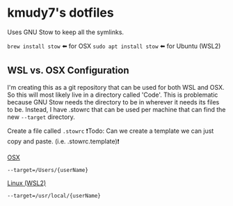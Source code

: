 # kmudy7's dotfiles

Uses GNU Stow to keep all the symlinks.

`brew install stow` ⬅️  for OSX
`sudo apt install stow` ⬅️  for Ubuntu (WSL2)

## WSL vs. OSX Configuration
I'm creating this as a git repository that can be used for both WSL and OSX. So this
will most likely live in a directory called 'Code'. This is problematic because GNU Stow
needs the directory to be in wherever it needs its files to be. Instead, I have .stowrc
that can be used per machine that can find the new `--target` directory.

Create a file called `.stowrc`
❗️Todo: Can we create a template we can just copy and paste. (i.e. .stowrc.template)❗️

<u>OSX</u>
```
--target=/Users/{userName}
```

<u>Linux (WSL2)</u>
```
--target=/usr/local/{userName}
```
